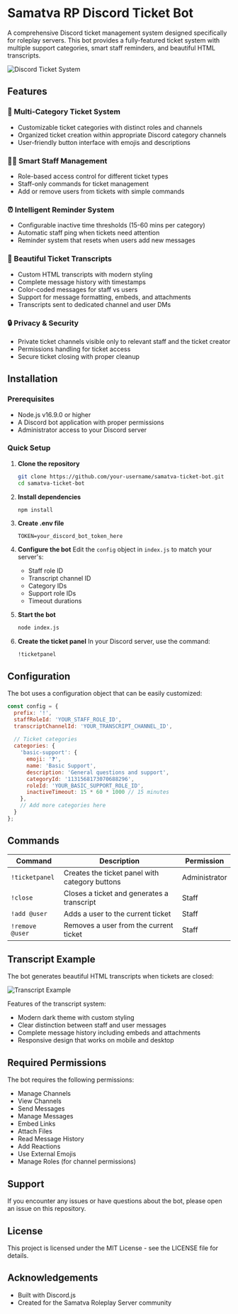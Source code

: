 # Samatva RP Discord Ticket Bot

A comprehensive Discord ticket management system designed specifically for roleplay servers. This bot provides a fully-featured ticket system with multiple support categories, smart staff reminders, and beautiful HTML transcripts.

![Discord Ticket System](https://i.imgur.com/placeholder.png)

## Features

### 🎫 Multi-Category Ticket System
- Customizable ticket categories with distinct roles and channels
- Organized ticket creation within appropriate Discord category channels
- User-friendly button interface with emojis and descriptions

### 👮‍♂️ Smart Staff Management
- Role-based access control for different ticket types
- Staff-only commands for ticket management
- Add or remove users from tickets with simple commands

### ⏰ Intelligent Reminder System
- Configurable inactive time thresholds (15-60 mins per category)
- Automatic staff ping when tickets need attention
- Reminder system that resets when users add new messages

### 📝 Beautiful Ticket Transcripts
- Custom HTML transcripts with modern styling
- Complete message history with timestamps
- Color-coded messages for staff vs users
- Support for message formatting, embeds, and attachments
- Transcripts sent to dedicated channel and user DMs

### 🔒 Privacy & Security
- Private ticket channels visible only to relevant staff and the ticket creator
- Permissions handling for ticket access
- Secure ticket closing with proper cleanup

## Installation

### Prerequisites
- Node.js v16.9.0 or higher
- A Discord bot application with proper permissions
- Administrator access to your Discord server

### Quick Setup

1. **Clone the repository**
   ```bash
   git clone https://github.com/your-username/samatva-ticket-bot.git
   cd samatva-ticket-bot
   ```

2. **Install dependencies**
   ```bash
   npm install
   ```

3. **Create .env file**
   ```
   TOKEN=your_discord_bot_token_here
   ```

4. **Configure the bot**
   Edit the `config` object in `index.js` to match your server's:
   - Staff role ID
   - Transcript channel ID
   - Category IDs
   - Support role IDs
   - Timeout durations

5. **Start the bot**
   ```bash
   node index.js
   ```

6. **Create the ticket panel**
   In your Discord server, use the command:
   ```
   !ticketpanel
   ```

## Configuration

The bot uses a configuration object that can be easily customized:

```js
const config = {
  prefix: '!',
  staffRoleId: 'YOUR_STAFF_ROLE_ID',
  transcriptChannelId: 'YOUR_TRANSCRIPT_CHANNEL_ID',
  
  // Ticket categories
  categories: {
    'basic-support': {
      emoji: '❓',
      name: 'Basic Support',
      description: 'General questions and support',
      categoryId: '1131568173070688296',
      roleId: 'YOUR_BASIC_SUPPORT_ROLE_ID',
      inactiveTimeout: 15 * 60 * 1000 // 15 minutes
    },
    // Add more categories here
  }
};
```

## Commands

| Command | Description | Permission |
|---------|-------------|------------|
| `!ticketpanel` | Creates the ticket panel with category buttons | Administrator |
| `!close` | Closes a ticket and generates a transcript | Staff |
| `!add @user` | Adds a user to the current ticket | Staff |
| `!remove @user` | Removes a user from the current ticket | Staff |

## Transcript Example

The bot generates beautiful HTML transcripts when tickets are closed:

![Transcript Example](https://i.imgur.com/placeholder2.png)

Features of the transcript system:
- Modern dark theme with custom styling
- Clear distinction between staff and user messages
- Complete message history including embeds and attachments
- Responsive design that works on mobile and desktop

## Required Permissions

The bot requires the following permissions:
- Manage Channels
- View Channels
- Send Messages
- Manage Messages
- Embed Links
- Attach Files
- Read Message History
- Add Reactions
- Use External Emojis
- Manage Roles (for channel permissions)

## Support

If you encounter any issues or have questions about the bot, please open an issue on this repository.

## License

This project is licensed under the MIT License - see the LICENSE file for details.

## Acknowledgements

- Built with Discord.js
- Created for the Samatva Roleplay Server community
